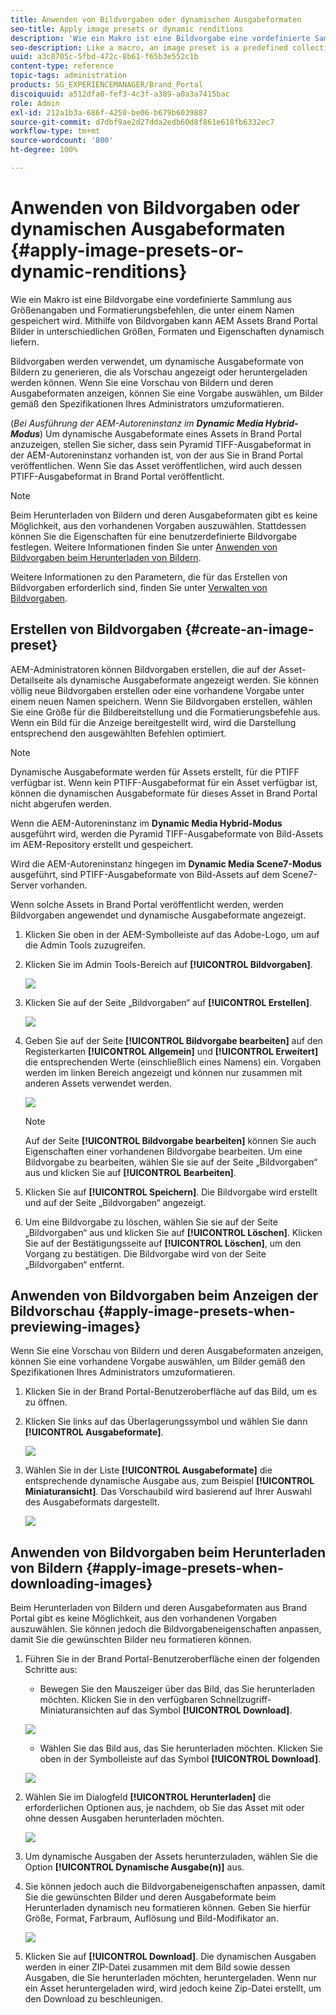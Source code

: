 ```yaml
---
title: Anwenden von Bildvorgaben oder dynamischen Ausgabeformaten
seo-title: Apply image presets or dynamic renditions
description: 'Wie ein Makro ist eine Bildvorgabe eine vordefinierte Sammlung aus Größenangaben und Formatierungsbefehlen, die unter einem Namen gespeichert wird. Mithilfe von Bildvorgaben kann AEM Assets Brand Portal Bilder in unterschiedlichen Größen, Formaten und Eigenschaften dynamisch liefern. '
seo-description: Like a macro, an image preset is a predefined collection of sizing and formatting commands saved under a name. Image presets enable AEM Assets Brand Portal to dynamically deliver images of different sizes, formats, and properties.
uuid: a3c8705c-5fbd-472c-8b61-f65b3e552c1b
content-type: reference
topic-tags: administration
products: SG_EXPERIENCEMANAGER/Brand_Portal
discoiquuid: a512dfa0-fef3-4c3f-a389-a0a3a7415bac
role: Admin
exl-id: 212a1b3a-686f-4250-be06-b679b6039887
source-git-commit: d7dbf9ae2d27dda2edb60d8f861e618fb6332ec7
workflow-type: tm+mt
source-wordcount: '800'
ht-degree: 100%

---
```


# Anwenden von Bildvorgaben oder dynamischen Ausgabeformaten {#apply-image-presets-or-dynamic-renditions}

Wie ein Makro ist eine Bildvorgabe eine vordefinierte Sammlung aus Größenangaben und Formatierungsbefehlen, die unter einem Namen gespeichert wird. Mithilfe von Bildvorgaben kann AEM Assets Brand Portal Bilder in unterschiedlichen Größen, Formaten und Eigenschaften dynamisch liefern.

Bildvorgaben werden verwendet, um dynamische Ausgabeformate von Bildern zu generieren, die als Vorschau angezeigt oder heruntergeladen werden können. Wenn Sie eine Vorschau von Bildern und deren Ausgabeformaten anzeigen, können Sie eine Vorgabe auswählen, um Bilder gemäß den Spezifikationen Ihres Administrators umzuformatieren.

(*Bei Ausführung der AEM-Autoreninstanz im **Dynamic Media Hybrid-Modus***) Um dynamische Ausgabeformate eines Assets in Brand Portal anzuzeigen, stellen Sie sicher, dass sein Pyramid TIFF-Ausgabeformat in der AEM-Autoreninstanz vorhanden ist, von der aus Sie in Brand Portal veröffentlichen. Wenn Sie das Asset veröffentlichen, wird auch dessen PTIFF-Ausgabeformat in Brand Portal veröffentlicht.

>[!NOTE]
>
>Beim Herunterladen von Bildern und deren Ausgabeformaten gibt es keine Möglichkeit, aus den vorhandenen Vorgaben auszuwählen. Stattdessen können Sie die Eigenschaften für eine benutzerdefinierte Bildvorgabe festlegen. Weitere Informationen finden Sie unter [Anwenden von Bildvorgaben beim Herunterladen von Bildern](../using/brand-portal-image-presets.md#main-pars-text-1403412644).


Weitere Informationen zu den Parametern, die für das Erstellen von Bildvorgaben erforderlich sind, finden Sie unter [Verwalten von Bildvorgaben](../using/brand-portal-image-presets.md).

## Erstellen von Bildvorgaben {#create-an-image-preset}

AEM-Administratoren können Bildvorgaben erstellen, die auf der Asset-Detailseite als dynamische Ausgabeformate angezeigt werden. Sie können völlig neue Bildvorgaben erstellen oder eine vorhandene Vorgabe unter einem neuen Namen speichern. Wenn Sie Bildvorgaben erstellen, wählen Sie eine Größe für die Bildbereitstellung und die Formatierungsbefehle aus. Wenn ein Bild für die Anzeige bereitgestellt wird, wird die Darstellung entsprechend den ausgewählten Befehlen optimiert.

>[!NOTE]
>
>Dynamische Ausgabeformate werden für Assets erstellt, für die PTIFF verfügbar ist. Wenn kein PTIFF-Ausgabeformat für ein Asset verfügbar ist, können die dynamischen Ausgabeformate für dieses Asset in Brand Portal nicht abgerufen werden.
>
>Wenn die AEM-Autoreninstanz im **Dynamic Media Hybrid-Modus** ausgeführt wird, werden die Pyramid TIFF-Ausgabeformate von Bild-Assets im AEM-Repository erstellt und gespeichert.
>
>Wird die AEM-Autoreninstanz hingegen im **Dynamic Media Scene7-Modus** ausgeführt, sind PTIFF-Ausgabeformate von Bild-Assets auf dem Scene7-Server vorhanden.
>
>Wenn solche Assets in Brand Portal veröffentlicht werden, werden Bildvorgaben angewendet und dynamische Ausgabeformate angezeigt.


1. Klicken Sie oben in der AEM-Symbolleiste auf das Adobe-Logo, um auf die Admin Tools zuzugreifen.

1. Klicken Sie im Admin Tools-Bereich auf **[!UICONTROL Bildvorgaben]**.

   ![](assets/admin-tools-panel-4.png)

1. Klicken Sie auf der Seite „Bildvorgaben“ auf **[!UICONTROL Erstellen]**.

   ![](assets/image_preset_homepage.png)

1. Geben Sie auf der Seite **[!UICONTROL Bildvorgabe bearbeiten]** auf den Registerkarten **[!UICONTROL Allgemein]** und **[!UICONTROL Erweitert]** die entsprechenden Werte (einschließlich eines Namens) ein. Vorgaben werden im linken Bereich angezeigt und können nur zusammen mit anderen Assets verwendet werden.

   ![](assets/image_preset_create.png)

   >[!NOTE]
   >
   >Auf der Seite **[!UICONTROL Bildvorgabe bearbeiten]** können Sie auch Eigenschaften einer vorhandenen Bildvorgabe bearbeiten. Um eine Bildvorgabe zu bearbeiten, wählen Sie sie auf der Seite „Bildvorgaben“ aus und klicken Sie auf **[!UICONTROL Bearbeiten]**.

1. Klicken Sie auf **[!UICONTROL Speichern]**. Die Bildvorgabe wird erstellt und auf der Seite „Bildvorgaben“ angezeigt.
1. Um eine Bildvorgabe zu löschen, wählen Sie sie auf der Seite „Bildvorgaben“ aus und klicken Sie auf **[!UICONTROL Löschen]**. Klicken Sie auf der Bestätigungsseite auf **[!UICONTROL Löschen]**, um den Vorgang zu bestätigen. Die Bildvorgabe wird von der Seite „Bildvorgaben“ entfernt.

## Anwenden von Bildvorgaben beim Anzeigen der Bildvorschau  {#apply-image-presets-when-previewing-images}

Wenn Sie eine Vorschau von Bildern und deren Ausgabeformaten anzeigen, können Sie eine vorhandene Vorgabe auswählen, um Bilder gemäß den Spezifikationen Ihres Administrators umzuformatieren.

1. Klicken Sie in der Brand Portal-Benutzeroberfläche auf das Bild, um es zu öffnen.
1. Klicken Sie links auf das Überlagerungssymbol und wählen Sie dann **[!UICONTROL Ausgabeformate]**.

   ![](assets/image-preset-previewrenditions.png)

1. Wählen Sie in der Liste **[!UICONTROL Ausgabeformate]** die entsprechende dynamische Ausgabe aus, zum Beispiel **[!UICONTROL Miniaturansicht]**. Das Vorschaubild wird basierend auf Ihrer Auswahl des Ausgabeformats dargestellt.

   ![](assets/image-preset-previewrenditionthumbnail.png)

## Anwenden von Bildvorgaben beim Herunterladen von Bildern {#apply-image-presets-when-downloading-images}

Beim Herunterladen von Bildern und deren Ausgabeformaten aus Brand Portal gibt es keine Möglichkeit, aus den vorhandenen Vorgaben auszuwählen. Sie können jedoch die Bildvorgabeneigenschaften anpassen, damit Sie die gewünschten Bilder neu formatieren können.

1. Führen Sie in der Brand Portal-Benutzeroberfläche einen der folgenden Schritte aus:

   * Bewegen Sie den Mauszeiger über das Bild, das Sie herunterladen möchten. Klicken Sie in den verfügbaren Schnellzugriff-Miniaturansichten auf das Symbol **[!UICONTROL Download]**.

   ![](assets/downloadsingleasset.png)

   * Wählen Sie das Bild aus, das Sie herunterladen möchten. Klicken Sie oben in der Symbolleiste auf das Symbol **[!UICONTROL Download]**.

   ![](assets/downloadassets.png)

1. Wählen Sie im Dialogfeld **[!UICONTROL Herunterladen]** die erforderlichen Optionen aus, je nachdem, ob Sie das Asset mit oder ohne dessen Ausgaben herunterladen möchten.

   ![](assets/donload-assets-dialog.png)

1. Um dynamische Ausgaben der Assets herunterzuladen, wählen Sie die Option **[!UICONTROL Dynamische Ausgabe(n)]** aus.
1. Sie können jedoch auch die Bildvorgabeneigenschaften anpassen, damit Sie die gewünschten Bilder und deren Ausgabeformate beim Herunterladen dynamisch neu formatieren können. Geben Sie hierfür Größe, Format, Farbraum, Auflösung und Bild-Modifikator an.

   ![](assets/dynamicrenditions.png)

1. Klicken Sie auf **[!UICONTROL Download]**. Die dynamischen Ausgaben werden in einer ZIP-Datei zusammen mit dem Bild sowie dessen Ausgaben, die Sie herunterladen möchten, heruntergeladen. Wenn nur ein Asset heruntergeladen wird, wird jedoch keine Zip-Datei erstellt, um den Download zu beschleunigen.
